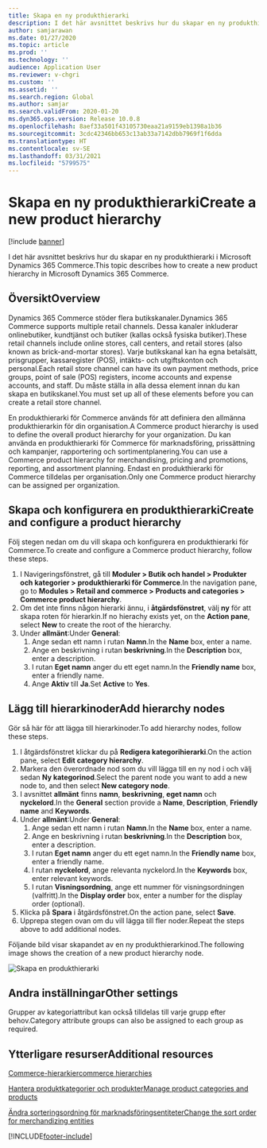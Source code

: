 ```yaml
---
title: Skapa en ny produkthierarki
description: I det här avsnittet beskrivs hur du skapar en ny produkthierarki i Microsoft Dynamics 365 Commerce.
author: samjarawan
ms.date: 01/27/2020
ms.topic: article
ms.prod: ''
ms.technology: ''
audience: Application User
ms.reviewer: v-chgri
ms.custom: ''
ms.assetid: ''
ms.search.region: Global
ms.author: samjar
ms.search.validFrom: 2020-01-20
ms.dyn365.ops.version: Release 10.0.8
ms.openlocfilehash: 8aef33a501f43105730eaa21a9159eb1398a1b36
ms.sourcegitcommit: 3cdc42346bb653c13ab33a7142dbb7969f1f6dda
ms.translationtype: HT
ms.contentlocale: sv-SE
ms.lasthandoff: 03/31/2021
ms.locfileid: "5799575"
---
```

# <a name="create-a-new-product-hierarchy"></a><span data-ttu-id="15641-103">Skapa en ny produkthierarki</span><span class="sxs-lookup"><span data-stu-id="15641-103">Create a new product hierarchy</span></span>


[!include [banner](includes/banner.md)]

<span data-ttu-id="15641-104">I det här avsnittet beskrivs hur du skapar en ny produkthierarki i Microsoft Dynamics 365 Commerce.</span><span class="sxs-lookup"><span data-stu-id="15641-104">This topic describes how to create a new product hierarchy in Microsoft Dynamics 365 Commerce.</span></span>

## <a name="overview"></a><span data-ttu-id="15641-105">Översikt</span><span class="sxs-lookup"><span data-stu-id="15641-105">Overview</span></span>

<span data-ttu-id="15641-106">Dynamics 365 Commerce stöder flera butikskanaler.</span><span class="sxs-lookup"><span data-stu-id="15641-106">Dynamics 365 Commerce supports multiple retail channels.</span></span> <span data-ttu-id="15641-107">Dessa kanaler inkluderar onlinebutiker, kundtjänst och butiker (kallas också fysiska butiker).</span><span class="sxs-lookup"><span data-stu-id="15641-107">These retail channels include online stores, call centers, and retail stores (also known as brick-and-mortar stores).</span></span> <span data-ttu-id="15641-108">Varje butikskanal kan ha egna betalsätt, prisgrupper, kassaregister (POS), intäkts- och utgiftskonton och personal.</span><span class="sxs-lookup"><span data-stu-id="15641-108">Each retail store channel can have its own payment methods, price groups, point of sale (POS) registers, income accounts and expense accounts, and staff.</span></span> <span data-ttu-id="15641-109">Du måste ställa in alla dessa element innan du kan skapa en butikskanel.</span><span class="sxs-lookup"><span data-stu-id="15641-109">You must set up all of these elements before you can create a retail store channel.</span></span> 

<span data-ttu-id="15641-110">En produkthierarki för Commerce används för att definiera den allmänna produkthierarkin för din organisation.</span><span class="sxs-lookup"><span data-stu-id="15641-110">A Commerce product hierarchy is used to define the overall product hierarchy for your organization.</span></span> <span data-ttu-id="15641-111">Du kan använda en produkthierarki för Commerce för marknadsföring, prissättning och kampanjer, rapportering och sortimentplanering.</span><span class="sxs-lookup"><span data-stu-id="15641-111">You can use a Commerce product hierarchy for merchandising, pricing and promotions, reporting, and assortment planning.</span></span> <span data-ttu-id="15641-112">Endast en produkthierarki för Commerce tilldelas per organisation.</span><span class="sxs-lookup"><span data-stu-id="15641-112">Only one Commerce product hierarchy can be assigned per organization.</span></span>

## <a name="create-and-configure-a-product-hierarchy"></a><span data-ttu-id="15641-113">Skapa och konfigurera en produkthierarki</span><span class="sxs-lookup"><span data-stu-id="15641-113">Create and configure a product hierarchy</span></span>

<span data-ttu-id="15641-114">Följ stegen nedan om du vill skapa och konfigurera en produkthierarki för Commerce.</span><span class="sxs-lookup"><span data-stu-id="15641-114">To create and configure a Commerce product hierarchy, follow these steps.</span></span>

1. <span data-ttu-id="15641-115">I Navigeringsfönstret, gå till **Moduler \> Butik och handel \> Produkter och kategorier \> produkthierarki för Commerce**.</span><span class="sxs-lookup"><span data-stu-id="15641-115">In the navigation pane, go to **Modules \> Retail and commerce \> Products and categories \> Commerce product hierarchy**.</span></span>
1. <span data-ttu-id="15641-116">Om det inte finns någon hierarki ännu, i **åtgärdsfönstret**, välj **ny** för att skapa roten för hierarkin.</span><span class="sxs-lookup"><span data-stu-id="15641-116">If no hierachy exists yet, on the **Action pane**, select **New** to create the root of the hierarchy.</span></span>
1. <span data-ttu-id="15641-117">Under **allmänt**:</span><span class="sxs-lookup"><span data-stu-id="15641-117">Under **General**:</span></span>
    1. <span data-ttu-id="15641-118">Ange sedan ett namn i rutan **Namn**.</span><span class="sxs-lookup"><span data-stu-id="15641-118">In the **Name** box, enter a name.</span></span>
    1. <span data-ttu-id="15641-119">Ange en beskrivning i rutan **beskrivning**.</span><span class="sxs-lookup"><span data-stu-id="15641-119">In the **Description** box, enter a description.</span></span>
    1. <span data-ttu-id="15641-120">I rutan **Eget namn** anger du ett eget namn.</span><span class="sxs-lookup"><span data-stu-id="15641-120">In the **Friendly name** box, enter a friendly name.</span></span>
    1. <span data-ttu-id="15641-121">Ange **Aktiv** till **Ja**.</span><span class="sxs-lookup"><span data-stu-id="15641-121">Set **Active** to **Yes**.</span></span>

## <a name="add-hierarchy-nodes"></a><span data-ttu-id="15641-122">Lägg till hierarkinoder</span><span class="sxs-lookup"><span data-stu-id="15641-122">Add hierarchy nodes</span></span>

<span data-ttu-id="15641-123">Gör så här för att lägga till hierarkinoder.</span><span class="sxs-lookup"><span data-stu-id="15641-123">To add hierarchy nodes, follow these steps.</span></span>

1. <span data-ttu-id="15641-124">I åtgärdsfönstret klickar du på **Redigera kategorihierarki**.</span><span class="sxs-lookup"><span data-stu-id="15641-124">On the action pane, select **Edit category hierarchy**.</span></span>
1. <span data-ttu-id="15641-125">Markera den överordnade nod som du vill lägga till en ny nod i och välj sedan **Ny kategorinod**.</span><span class="sxs-lookup"><span data-stu-id="15641-125">Select the parent node you want to add a new node to, and then select **New category node**.</span></span>
1. <span data-ttu-id="15641-126">I avsnittet **allmänt** finns **namn**, **beskrivning**, **eget namn** och **nyckelord**.</span><span class="sxs-lookup"><span data-stu-id="15641-126">In the **General** section provide a **Name**, **Description**, **Friendly name** and **Keywords**.</span></span>
1. <span data-ttu-id="15641-127">Under **allmänt**:</span><span class="sxs-lookup"><span data-stu-id="15641-127">Under **General**:</span></span>
    1. <span data-ttu-id="15641-128">Ange sedan ett namn i rutan **Namn**.</span><span class="sxs-lookup"><span data-stu-id="15641-128">In the **Name** box, enter a name.</span></span>
    1. <span data-ttu-id="15641-129">Ange en beskrivning i rutan **beskrivning**.</span><span class="sxs-lookup"><span data-stu-id="15641-129">In the **Description** box, enter a description.</span></span>
    1. <span data-ttu-id="15641-130">I rutan **Eget namn** anger du ett eget namn.</span><span class="sxs-lookup"><span data-stu-id="15641-130">In the **Friendly name** box, enter a friendly name.</span></span>
    1. <span data-ttu-id="15641-131">I rutan **nyckelord**, ange relevanta nyckelord.</span><span class="sxs-lookup"><span data-stu-id="15641-131">In the **Keywords** box, enter relevant keywords.</span></span>
    1. <span data-ttu-id="15641-132">I rutan **Visningsordning**, ange ett nummer för visningsordningen (valfritt).</span><span class="sxs-lookup"><span data-stu-id="15641-132">In the **Display order** box, enter a number for the display order (optional).</span></span>
1. <span data-ttu-id="15641-133">Klicka på **Spara** i åtgärdsfönstret.</span><span class="sxs-lookup"><span data-stu-id="15641-133">On the action pane, select **Save**.</span></span>
1. <span data-ttu-id="15641-134">Upprepa stegen ovan om du vill lägga till fler noder.</span><span class="sxs-lookup"><span data-stu-id="15641-134">Repeat the steps above to add additional nodes.</span></span>

<span data-ttu-id="15641-135">Följande bild visar skapandet av en ny produkthierarkinod.</span><span class="sxs-lookup"><span data-stu-id="15641-135">The following image shows the creation of a new product hierarchy node.</span></span>

![Skapa en produkthierarki](media/create-product-hierarchy.png)

## <a name="other-settings"></a><span data-ttu-id="15641-137">Andra inställningar</span><span class="sxs-lookup"><span data-stu-id="15641-137">Other settings</span></span>

<span data-ttu-id="15641-138">Grupper av kategoriattribut kan också tilldelas till varje grupp efter behov.</span><span class="sxs-lookup"><span data-stu-id="15641-138">Category attribute groups can also be assigned to each group as required.</span></span>  

## <a name="additional-resources"></a><span data-ttu-id="15641-139">Ytterligare resurser</span><span class="sxs-lookup"><span data-stu-id="15641-139">Additional resources</span></span>

[<span data-ttu-id="15641-140">Commerce-hierarkier</span><span class="sxs-lookup"><span data-stu-id="15641-140">commerce hierarchies</span></span>](retail-hierarchies.md)

[<span data-ttu-id="15641-141">Hantera produktkategorier och produkter</span><span class="sxs-lookup"><span data-stu-id="15641-141">Manage product categories and products </span></span>](category-management-product-creation.md)

[<span data-ttu-id="15641-142">Ändra sorteringsordning för marknadsföringsentiteter</span><span class="sxs-lookup"><span data-stu-id="15641-142">Change the sort order for merchandizing entities</span></span>](custom-order-categories-nav-retail-prod-hierarchy.md)


[!INCLUDE[footer-include](../includes/footer-banner.md)]